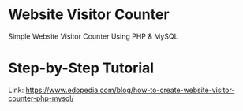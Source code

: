 # Website Visitor Counter
Simple Website Visitor Counter Using PHP &amp; MySQL

# Step-by-Step Tutorial
Link: https://www.edopedia.com/blog/how-to-create-website-visitor-counter-php-mysql/
